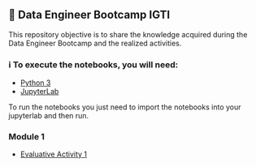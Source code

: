 ## :floppy_disk: Data Engineer Bootcamp IGTI
This repository objective is to share the knowledge acquired during the Data Engineer Bootcamp and the realized activities.

### :information_source: To execute the notebooks, you will need:
  - [Python 3](https://www.python.org/downloads/)
  - [JupyterLab](https://jupyter.org/install)

To run the notebooks you just need to import the notebooks into your jupyterlab and then run.

### Module 1

  - [Evaluative Activity 1](https://github.com/filippiniguilherme/DataEngineerBootcamp_IGTI/tree/main/activity1_module1)
